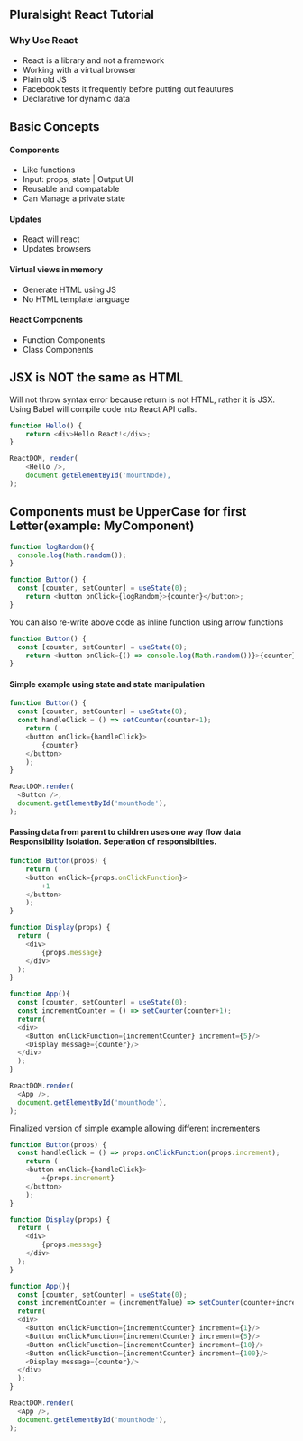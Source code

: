 ## Pluralsight React Tutorial

### Why Use React
* React is a library and not a framework
* Working with a virtual browser
* Plain old JS
* Facebook tests it frequently before putting out feautures
* Declarative for dynamic data

## Basic Concepts
#### Components
* Like functions
* Input: props, state | Output UI
* Reusable and compatable
* Can Manage a private state

#### Updates
* React will react
* Updates browsers

#### Virtual views in memory
* Generate HTML using JS
* No HTML template language

#### React Components
* Function Components
* Class Components

## JSX is NOT the same as HTML
Will not throw syntax error because return is not HTML, rather it is JSX.
Using Babel will compile code into React API calls.

```javascript
function Hello() {
	return <div>Hello React!</div>;
}

ReactDOM, render(
    <Hello />,
    document.getElementById('mountNode),
);
```

## Components must be UpperCase for first Letter(example: MyComponent)

```javascript
function logRandom(){
  console.log(Math.random());
}

function Button() {
  const [counter, setCounter] = useState(0);
	return <button onClick={logRandom}>{counter}</button>;
}
```

You can also re-write above code as inline function using arrow functions
```javascript
function Button() {
  const [counter, setCounter] = useState(0);
	return <button onClick={() => console.log(Math.random())}>{counter}</button>;
}
```

#### Simple example using state and state manipulation
```javascript
function Button() {
  const [counter, setCounter] = useState(0);
  const handleClick = () => setCounter(counter+1);
    return (
    <button onClick={handleClick}>
        {counter}
    </button>
    );
}

ReactDOM.render(
  <Button />, 
  document.getElementById('mountNode'),
);
```

#### Passing data from parent to children uses one way flow data **Responsibility Isolation**. Seperation of responsibilties. 

```javascript
function Button(props) {
    return (
    <button onClick={props.onClickFunction}>
        +1
    </button>
    );
}

function Display(props) {
  return (
    <div>
        {props.message}
    </div>
  );
}

function App(){
  const [counter, setCounter] = useState(0);
  const incrementCounter = () => setCounter(counter+1);
  return(
  <div>
    <Button onClickFunction={incrementCounter} increment={5}/>
    <Display message={counter}/>
  </div>
  );
}

ReactDOM.render(
  <App />, 
  document.getElementById('mountNode'),
);
```

Finalized version of simple example allowing different incrementers
```javascript
function Button(props) {
  const handleClick = () => props.onClickFunction(props.increment);
    return (
    <button onClick={handleClick}>
        +{props.increment}
    </button>
    );
}

function Display(props) {
  return (
    <div>
        {props.message}
    </div>
  );
}

function App(){
  const [counter, setCounter] = useState(0);
  const incrementCounter = (incrementValue) => setCounter(counter+incrementValue);
  return(
  <div>
    <Button onClickFunction={incrementCounter} increment={1}/>
    <Button onClickFunction={incrementCounter} increment={5}/>
    <Button onClickFunction={incrementCounter} increment={10}/>
    <Button onClickFunction={incrementCounter} increment={100}/>
    <Display message={counter}/>
  </div>
  );
}

ReactDOM.render(
  <App />, 
  document.getElementById('mountNode'),
);
```

